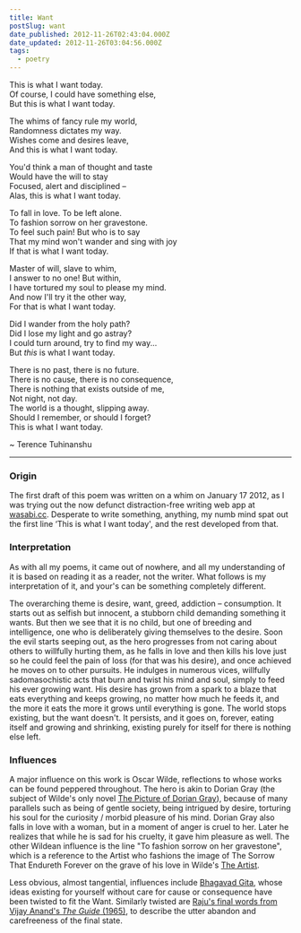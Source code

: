 ```yaml
---
title: Want
postSlug: want
date_published: 2012-11-26T02:43:04.000Z
date_updated: 2012-11-26T03:04:56.000Z
tags:
  - poetry
---
```


This is what I want today.  
Of course, I could have something else,  
But this is what I want today.

The whims of fancy rule my world,  
Randomness dictates my way.  
Wishes come and desires leave,  
And this is what I want today.

You'd think a man of thought and taste  
Would have the will to stay  
Focused, alert and disciplined –  
Alas, this is what I want today.

To fall in love. To be left alone.  
To fashion sorrow on her gravestone.  
To feel such pain! But who is to say  
That my mind won't wander and sing with joy  
If that is what I want today.

Master of will, slave to whim,  
I answer to no one! But within,  
I have tortured my soul to please my mind.  
And now I'll try it the other way,  
For that is what I want today.

Did I wander from the holy path?  
Did I lose my light and go astray?  
I could turn around, try to find my way...  
But _this_ is what I want today.

There is no past, there is no future.  
There is no cause, there is no consequence,  
There is nothing that exists outside of me,  
Not night, not day.  
The world is a thought, slipping away.  
Should I remember, or should I forget?  
This is what I want today.

~ Terence Tuhinanshu

---

### Origin

The first draft of this poem was written on a whim on January 17 2012, as I was trying out the now defunct distraction-free writing web app at [wasabi.cc](http://wasabi.cc). Desperate to write something, anything, my numb mind spat out the first line &#8216;This is what I want today', and the rest developed from that.

### Interpretation

As with all my poems, it came out of nowhere, and all my understanding of it is based on reading it as a reader, not the writer. What follows is my interpretation of it, and your's can be something completely different.

The overarching theme is desire, want, greed, addiction – consumption. It starts out as selfish but innocent, a stubborn child demanding something it wants. But then we see that it is no child, but one of breeding and intelligence, one who is deliberately giving themselves to the desire. Soon the evil starts seeping out, as the hero progresses from not caring about others to willfully hurting them, as he falls in love and then kills his love just so he could feel the pain of loss (for that was his desire), and once achieved he moves on to other pursuits. He indulges in numerous vices, willfully sadomasochistic acts that burn and twist his mind and soul, simply to feed his ever growing want. His desire has grown from a spark to a blaze that eats everything and keeps growing, no matter how much he feeds it, and the more it eats the more it grows until everything is gone. The world stops existing, but the want doesn't. It persists, and it goes on, forever, eating itself and growing and shrinking, existing purely for itself for there is nothing else left.

### Influences

A major influence on this work is Oscar Wilde, reflections to whose works can be found peppered throughout. The hero is akin to Dorian Gray (the subject of Wilde's only novel [The Picture of Dorian Gray](http://en.wikipedia.org/wiki/The_Picture_of_Dorian_Gray)), because of many parallels such as being of gentle society, being intrigued by desire, torturing his soul for the curiosity / morbid pleasure of his mind. Dorian Gray also falls in love with a woman, but in a moment of anger is cruel to her. Later he realizes that while he is sad for his cruelty, it gave him pleasure as well. The other Wildean influence is the line "To fashion sorrow on her gravestone", which is a reference to the Artist who fashions the image of The Sorrow That Endureth Forever on the grave of his love in Wilde's [The Artist](http://www.literaturepage.com/read/wilde-essays-lectures-121.html).

Less obvious, almost tangential, influences include [Bhagavad Gita](http://en.wikipedia.org/wiki/Bhagavad_Gita), whose ideas existing for yourself without care for cause or consequence have been twisted to fit the Want. Similarly twisted are [Raju's final words from Vijay Anand's _The Guide_ (1965)](http://www.youtube.com/watch?v=eiAbZeVWP6E), to describe the utter abandon and carefreeness of the final state.
